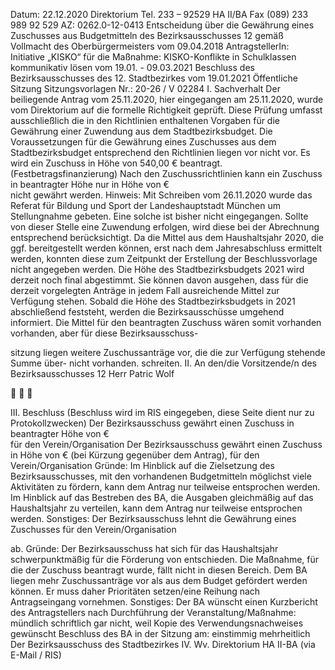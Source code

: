 Datum: 22.12.2020
Direktorium 
Tel. 233 – 92529
HA II/BA
Fax (089) 233 989 92 529
AZ: 0262.0-12-0413
Entscheidung über die
Gewährung eines Zuschusses aus 
Budgetmitteln des Bezirksausschusses 12
gemäß Vollmacht des Oberbürgermeisters vom 09.04.2018
AntragstellerIn: Initiative „KISKO“
für die Maßnahme: KISKO-Konflikte in Schulklassen kommunikativ lösen vom 19.01. - 09.03.2021
Beschluss des Bezirksausschusses des 12. Stadtbezirkes vom 19.01.2021
Öffentliche Sitzung
Sitzungsvorlagen Nr.: 20-26 / V 02284
I.
Sachverhalt
Der beiliegende Antrag vom 25.11.2020, hier eingegangen am 25.11.2020, wurde vom Direktorium 
auf die formelle Richtigkeit geprüft. Diese Prüfung umfasst ausschließlich die in den Richtlinien 
enthaltenen Vorgaben für die Gewährung einer Zuwendung aus dem Stadtbezirksbudget.
Die Voraussetzungen für die Gewährung eines Zuschusses aus dem Stadtbezirksbudget 
entsprechend den Richtlinien liegen
  vor
 nicht vor.
Es wird ein Zuschuss in Höhe von 540,00 € beantragt. (Festbetragsfinanzierung)
Nach den Zuschussrichtlinien kann ein Zuschuss
 in beantragter Höhe
 nur in Höhe von €           
 nicht
gewährt werden.
Hinweis:
Mit Schreiben vom 26.11.2020 wurde das Referat für Bildung und Sport der Landeshauptstadt 
München um Stellungnahme gebeten. Eine solche ist bisher nicht eingegangen. Sollte von dieser 
Stelle eine Zuwendung erfolgen, wird diese bei der Abrechnung entsprechend berücksichtigt.
Da die Mittel aus dem Haushaltsjahr 2020, die ggf. bereitgestellt werden können, erst nach dem 
Jahresabschluss ermittelt werden, konnten diese zum Zeitpunkt der Erstellung der Beschlussvorlage 
nicht angegeben werden. Die Höhe des Stadtbezirksbudgets 2021 wird derzeit noch final abgestimmt. 
Sie können davon ausgehen, dass für die derzeit vorgelegten Anträge in jedem Fall ausreichende 
Mittel zur Verfügung stehen. Sobald die Höhe des Stadtbezirksbudgets in 2021 abschließend 
feststeht, werden die Bezirksausschüsse umgehend informiert. 
Die Mittel für den beantragten Zuschuss wären somit
 vorhanden
 vorhanden, aber für diese Bezirksausschuss-
     
sitzung liegen weitere Zuschussanträge vor,
die die zur Verfügung stehende Summe über-
 nicht vorhanden.
schreiten.
II.
An den/die Vorsitzende/n
des Bezirksausschusses 12
Herr Patric Wolf
                                                   





III.
Beschluss (Beschluss wird im RIS eingegeben, diese Seite dient nur zu Protokollzwecken)
Der Bezirksausschuss gewährt einen Zuschuss in beantragter Höhe von €                     
für den Verein/Organisation 
Der Bezirksausschuss gewährt einen Zuschuss in Höhe von € 
(bei Kürzung gegenüber dem Antrag), für den Verein/Organisation 
Gründe:
Im Hinblick auf die Zielsetzung des Bezirksausschusses, mit den vorhandenen 
Budgetmitteln möglichst viele Aktivitäten zu fördern, kann dem Antrag nur teilweise 
entsprochen werden.
Im Hinblick auf das Bestreben des BA, die Ausgaben gleichmäßig auf das 
Haushaltsjahr zu verteilen, kann dem Antrag nur teilweise entsprochen werden.
Sonstiges:
Der Bezirksausschuss lehnt die Gewährung eines Zuschusses für den Verein/Organisation 
 
ab.
Gründe:
Der Bezirksausschuss hat sich für das Haushaltsjahr schwerpunktmäßig für die 
Förderung von 
entschieden. Die Maßnahme, für die der Zuschuss beantragt wurde, fällt nicht in 
diesen Bereich.
Dem BA liegen mehr Zuschussanträge vor als aus dem Budget gefördert werden 
können. Er muss daher Prioritäten setzen/eine Reihung nach Antragseingang 
vornehmen.
Sonstiges:
Der BA wünscht einen Kurzbericht des Antragstellers nach Durchführung der  Veranstaltung/Maßnahme:
 mündlich 
 schriftlich 
 gar nicht, weil 
 Kopie des Verwendungsnachweises gewünscht
Beschluss des BA in der Sitzung am: 
einstimmig
mehrheitlich
Der Bezirksausschuss des Stadtbezirkes 
IV.
Wv. Direktorium HA II-BA (via E-Mail / RIS)


